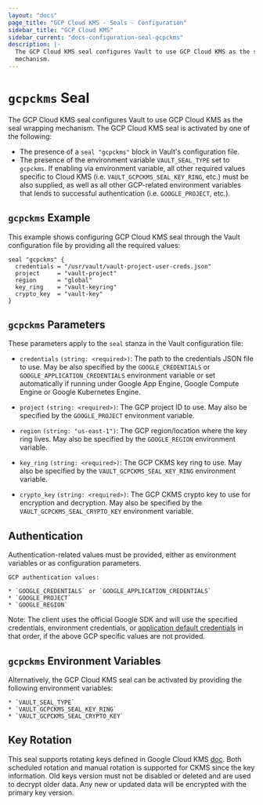 ```yaml
---
layout: "docs"
page_title: "GCP Cloud KMS - Seals - Configuration"
sidebar_title: "GCP Cloud KMS"
sidebar_current: "docs-configuration-seal-gcpckms"
description: |-
  The GCP Cloud KMS seal configures Vault to use GCP Cloud KMS as the seal wrapping
  mechanism.
---
```


# `gcpckms` Seal

The GCP Cloud KMS seal configures Vault to use GCP Cloud KMS as the seal
wrapping mechanism. The GCP Cloud KMS seal is activated by one of the following:

* The presence of a `seal "gcpckms"` block in Vault's configuration file.
* The presence of the environment variable `VAULT_SEAL_TYPE` set to `gcpckms`.
  If enabling via environment variable, all other required values specific to
  Cloud KMS (i.e. `VAULT_GCPCKMS_SEAL_KEY_RING`, etc.) must be also supplied, as
  well as all other GCP-related environment variables that lends to successful
  authentication (i.e. `GOOGLE_PROJECT`, etc.).

## `gcpckms` Example

This example shows configuring GCP Cloud KMS seal through the Vault
configuration file by providing all the required values:

```hcl
seal "gcpckms" {
  credentials = "/usr/vault/vault-project-user-creds.json"
  project     = "vault-project"
  region      = "global"
  key_ring    = "vault-keyring"
  crypto_key  = "vault-key"
}
```

## `gcpckms` Parameters

These parameters apply to the `seal` stanza in the Vault configuration file:

- `credentials` `(string: <required>)`: The path to the credentials JSON file
  to use. May be also specified by the `GOOGLE_CREDENTIALS` or
  `GOOGLE_APPLICATION_CREDENTIALS` environment variable or set automatically if
  running under Google App Engine, Google Compute Engine or Google Kubernetes
  Engine.

- `project` `(string: <required>)`: The GCP project ID to use. May also be
  specified by the `GOOGLE_PROJECT` environment variable.

- `region` `(string: "us-east-1")`: The GCP region/location where the key ring
  lives. May also be specified by the `GOOGLE_REGION` environment variable.

- `key_ring` `(string: <required>)`: The GCP CKMS key ring to use. May also be
  specified by the `VAULT_GCPCKMS_SEAL_KEY_RING` environment variable.

- `crypto_key` `(string: <required>)`: The GCP CKMS crypto key to use for
  encryption and decryption. May also be specified by the
  `VAULT_GCPCKMS_SEAL_CRYPTO_KEY` environment variable.

## Authentication

Authentication-related values must be provided, either as environment
variables or as configuration parameters.

```text
GCP authentication values:

* `GOOGLE_CREDENTIALS` or `GOOGLE_APPLICATION_CREDENTIALS`
* `GOOGLE_PROJECT`
* `GOOGLE_REGION`
```

Note: The client uses the official Google SDK and will use the specified
credentials, environment credentials, or [application default
credentials](https://developers.google.com/identity/protocols/application-default-credentials)
in that order, if the above GCP specific values are not provided.

## `gcpckms` Environment Variables

Alternatively, the GCP Cloud KMS seal can be activated by providing the following
environment variables:

```text
* `VAULT_SEAL_TYPE`
* `VAULT_GCPCKMS_SEAL_KEY_RING`
* `VAULT_GCPCKMS_SEAL_CRYPTO_KEY`
```

## Key Rotation

This seal supports rotating keys defined in Google Cloud KMS 
[doc](https://cloud.google.com/kms/docs/rotating-keys). Both scheduled rotation and manual 
rotation is supported for CKMS since the key information. Old keys version must not be 
disabled or deleted and are used to decrypt older data. Any new or updated data will be 
encrypted with the primary key version.
